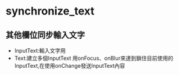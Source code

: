 # synchronize_text
其他欄位同步輸入文字
---
*   InputText:輸入文字用
*   Text:建立多個InputText
用onFocus、onBlur來達到鎖住目前使用的InputText,在使用onChange發送InputText內容
